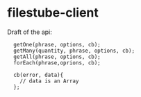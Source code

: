 filestube-client
================

Draft of the api:

```
  getOne(phrase, options, cb);
  getMany(quantity, phrase, options, cb);
  getAll(phrase, options, cb);
  forEach(phrase,oprions, cb);

  cb(error, data){
    // data is an Array
  };
```

